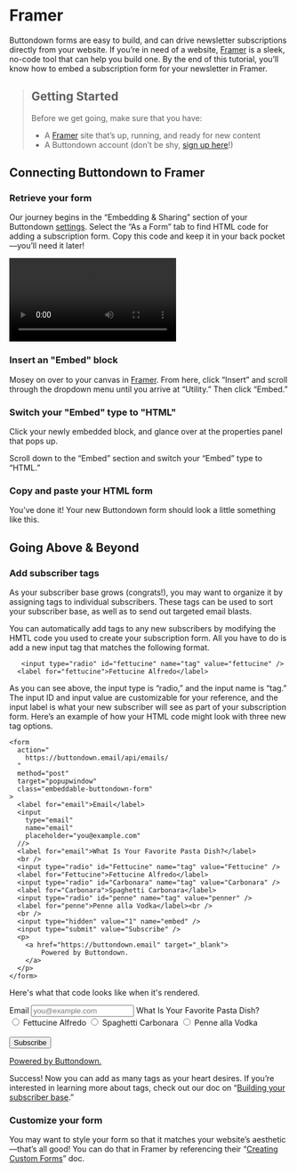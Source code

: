 ﻿# Framer

Buttondown forms are easy to build, and can drive newsletter subscriptions directly from your website. If you’re in need of a website, [Framer](https://www.framer.com/) is a sleek, no-code tool that can help you build one. By the end of this tutorial, you’ll know how to embed a subscription form for your newsletter in Framer. 

> ## Getting Started
> Before we get going, make sure that you have: 
> - A [Framer](https://www.framer.com/) site that’s up, running, and ready for new content
> - A Buttondown account (don’t be shy, [sign up here](https://buttondown.email/register)!)


## Connecting Buttondown to Framer


### Retrieve your form
Our journey begins in the “Embedding & Sharing” section of your Buttondown [settings](https://buttondown.email/settings). Select the “As a Form” tab to find HTML code for adding a subscription form. Copy this code and keep it in your back pocket—you’ll need it later!

![Alt Text](https://i.imgur.com/sRGqPEu.mp4) 

### Insert an "Embed" block

Mosey on over to your canvas in [Framer](https://www.framer.com/). From here, click “Insert” and scroll through the dropdown menu until you arrive at “Utility.” Then click “Embed.” 


### Switch your "Embed" type to "HTML"
Click your newly embedded block, and glance over at the properties panel that pops up. 

Scroll down to the “Embed” section and switch your “Embed” type to “HTML.” 


### Copy and paste your HTML form
You’ve done it! Your new Buttondown form should look a little something like this. 


## Going Above & Beyond

### Add subscriber tags
As your subscriber base grows (congrats!), you may want to organize it by assigning tags to individual subscribers. These tags can be used to sort your subscriber base, as well as to send out targeted email blasts. 

You can automatically add tags to any new subscribers by modifying the HMTL code you used to create your subscription form. All you have to do is add a new <span class="bg-gray-200 font-mono p-0.5 rounded">input</span> tag that matches the following format. 

       <input type="radio" id="fettucine" name="tag" value="fettucine" />
      <label for="fettucine">Fettucine Alfredo</label>

As you can see above, the input <span class="bg-gray-200 font-mono p-0.5 rounded">type</span> is “radio,” and the input <span class="bg-gray-200 font-mono p-0.5 rounded">name</span> is “tag.” The input <span class="bg-gray-200 font-mono p-0.5 rounded">ID</span> and input <span class="bg-gray-200 font-mono p-0.5 rounded">value</span> are customizable for your reference, and the input <span class="bg-gray-200 font-mono p-0.5 rounded">label</span> is what your new subscriber will see as part of your subscription form. Here’s an example of how your HTML code might look with three new tag options. 

    <form
      action="
        https://buttondown.email/api/emails/
      "
      method="post"
      target="popupwindow"
      class="embeddable-buttondown-form"
    >
      <label for="email">Email</label>
      <input
        type="email"
        name="email"
        placeholder="you@example.com"
      //>
      <label for="email">What Is Your Favorite Pasta Dish?</label>
      <br />
      <input type="radio" id="Fettucine" name="tag" value="Fettucine" />
      <label for="Fettucine">Fettucine Alfredo</label>
      <input type="radio" id="Carbonara" name="tag" value="Carbonara" />
      <label for="Carbonara">Spaghetti Carbonara</label>
      <input type="radio" id="penne" name="tag" value="penner" />
      <label for="penne">Penne alla Vodka</label><br />
      <br />
      <input type="hidden" value="1" name="embed" />
      <input type="submit" value="Subscribe" />
      <p>
        <a href="https://buttondown.email" target="_blank">
            Powered by Buttondown.
        </a>
      </p>
    </form> 

Here's what that code looks like when it's rendered. 

<form
  action="
    https://buttondown.email/api/emails/
  "
  method="post"
  target="popupwindow"
  class="embeddable-buttondown-form"
>
  <label for="email">Email</label>
  <input
    type="email"
    name="email"
    placeholder="you@example.com"
  //>
  <label for="email">What Is Your Favorite Pasta Dish?</label>
  <br />
  <input type="radio" id="fettucine" name="tag" value="fettucine" />
  <label for="fettucine">Fettucine Alfredo</label>
  <input type="radio" id="carbonara" name="tag" value="carbonara" />
  <label for="carbonara">Spaghetti Carbonara</label>
  <input type="radio" id="penne" name="tag" value="penne" />
  <label for="penne">Penne alla Vodka</label><br />
  <br />
  <input type="hidden" value="1" name="embed" />
  <input type="submit" value="Subscribe" />
  <p>
    <a href="https://buttondown.email" target="_blank">
        Powered by Buttondown.
    </a>
  </p>
</form>

Success! Now you can add as many tags as your heart desires. If you’re interested in learning more about tags, check out our doc on “[Building your subscriber base](https://docs.buttondown.email/getting-started/building-your-subscriber-base).” 

### Customize your form

You may want to style your form so that it matches your website’s aesthetic—that’s all good! You can do that in Framer by referencing their “[Creating Custom Forms](https://www.framer.com/learn/how-to-create-a-custom-form/)” doc.
